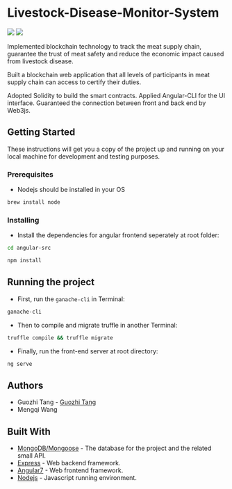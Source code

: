 # Livestock-Disease-Monitor-System

![](https://img.shields.io/badge/solidity-^0.5.8-red.svg) ![](https://img.shields.io/badge/angular-^7.1.0-green.svg)

Implemented blockchain technology to track the meat supply chain, guarantee the trust of meat safety and reduce the economic impact caused from livestock disease.

Built a blockchain web application that all levels of participants in meat supply chain can access to certify their duties. 

Adopted Solidity to build the smart contracts. Applied Angular-CLI for the UI interface. Guaranteed the connection between front and back end by Web3js.


## Getting Started

These instructions will get you a copy of the project up and running on your local machine for development and testing purposes.

### Prerequisites

* Nodejs should be installed in your OS

```Bash
brew install node
```

### Installing

* Install the dependencies for angular frontend seperately at root folder:

```Bash
cd angular-src

npm install
```


## Running the project

* First, run the `ganache-cli` in Terminal:
```Bash
ganache-cli
```

* Then to compile and migrate truffle in another Terminal:
```Bash
truffle compile && truffle migrate
```

* Finally, run the front-end server at root directory:
```Bash
ng serve
```

## Authors

* Guozhi Tang - [Guozhi Tang](https://github.com/GuozhiTang)
* Mengqi Wang

## Built With

* [MongoDB/Mongoose](https://www.npmjs.com/package/mongoose) - The database for the project and the related small API.
* [Express](https://expressjs.com/) - Web backend framework.
* [Angular7](https://angular.io/) - Web frontend framework.
* [Nodejs](https://nodejs.org/en/) - Javascript running environment.